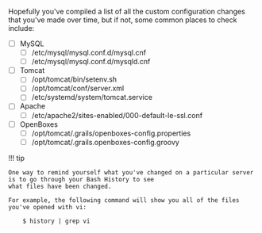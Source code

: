 Hopefully you've compiled a list of all the custom configuration changes that you've made over time, but if not,
some common places to check include:

* [ ] MySQL
    * [ ] /etc/mysql/mysql.conf.d/mysql.cnf
    * [ ] /etc/mysql/mysql.conf.d/mysqld.cnf
* [ ] Tomcat
    * [ ] /opt/tomcat/bin/setenv.sh
    * [ ] /opt/tomcat/conf/server.xml
    * [ ] /etc/systemd/system/tomcat.service
* [ ] Apache
    *  [ ] /etc/apache2/sites-enabled/000-default-le-ssl.conf
* [ ] OpenBoxes
    * [ ] /opt/tomcat/.grails/openboxes-config.properties
    * [ ] /opt/tomcat/.grails.openboxes-config.groovy

!!! tip

    One way to remind yourself what you've changed on a particular server is to go through your Bash History to see
    what files have been changed.

    For example, the following command will show you all of the files you've opened with vi:

        $ history | grep vi
